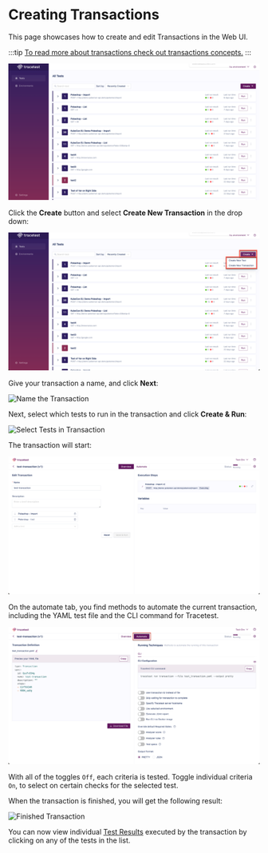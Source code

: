 # Creating Transactions

This page showcases how to create and edit Transactions in the Web UI.

:::tip
[To read more about transactions check out transactions concepts.](../concepts/transactions.md)
:::

![Main Screen](../img/main-screen-0.11.png)

Click the **Create** button and select **Create New Transaction** in the drop down:

![Create a Test Button](../img/create-button-0.11.png)

Give your transaction a name, and click **Next**:

![Name the Transaction](https://res.cloudinary.com/djwdcmwdz/image/upload/v1685712802/docs/beta.tracetest.io__page_1_jynf6o.png)

Next, select which tests to run in the transaction and click **Create & Run**:

![Select Tests in Transaction](https://res.cloudinary.com/djwdcmwdz/image/upload/v1685712954/docs/beta.tracetest.io__page_1_1_agjvg0.png)

The transaction will start:

![Running Transaction](../img/running-transaction.png)
    
 <!---   https://res.cloudinary.com/djwdcmwdz/image/upload/v1685713352/docs/beta.tracetest.io__page_1_2_oqwazx.png) -->

 On the automate tab, you find methods to automate the current transaction, including the YAML test file and the CLI command for Tracetest.

 ![Automate Tab](../img/automate-tab.png)

 With all of the toggles `Off`, each criteria is tested. Toggle individual criteria `On`, to select on certain checks for the selected test.

When the transaction is finished, you will get the following result:

![Finished Transaction](https://res.cloudinary.com/djwdcmwdz/image/upload/v1685713712/docs/demo.tracetest.io__x0o1gu.png)

You can now view individual [Test Results](test-results.md) executed by the transaction by clicking on any of the tests in the list.
